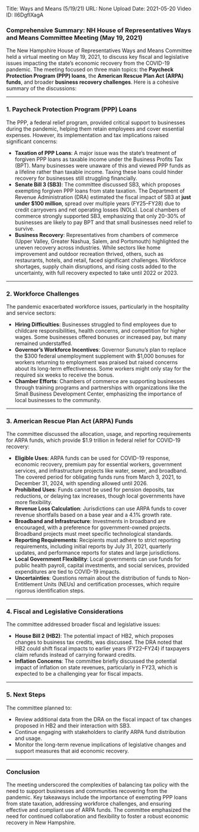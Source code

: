 Title: Ways and Means (5/19/21)
URL: None
Upload Date: 2021-05-20
Video ID: Il6DgfIXagA

### Comprehensive Summary: NH House of Representatives Ways and Means Committee Meeting (May 19, 2021)

The New Hampshire House of Representatives Ways and Means Committee held a virtual meeting on May 19, 2021, to discuss key fiscal and legislative issues impacting the state’s economic recovery from the COVID-19 pandemic. The meeting focused on three main topics: the **Paycheck Protection Program (PPP) loans**, the **American Rescue Plan Act (ARPA) funds**, and broader **business recovery challenges**. Here is a cohesive summary of the discussions:

---

### **1. Paycheck Protection Program (PPP) Loans**
The PPP, a federal relief program, provided critical support to businesses during the pandemic, helping them retain employees and cover essential expenses. However, its implementation and tax implications raised significant concerns:
- **Taxation of PPP Loans**: A major issue was the state’s treatment of forgiven PPP loans as taxable income under the Business Profits Tax (BPT). Many businesses were unaware of this and viewed PPP funds as a lifeline rather than taxable income. Taxing these loans could hinder recovery for businesses still struggling financially.
- **Senate Bill 3 (SB3)**: The committee discussed SB3, which proposes exempting forgiven PPP loans from state taxation. The Department of Revenue Administration (DRA) estimated the fiscal impact of SB3 at **just under $100 million**, spread over multiple years (FY25–FY28) due to credit carryovers and net operating losses (NOLs). Local chambers of commerce strongly supported SB3, emphasizing that only 20-30% of businesses are likely to pay BPT and that small businesses need relief to survive.
- **Business Recovery**: Representatives from chambers of commerce (Upper Valley, Greater Nashua, Salem, and Portsmouth) highlighted the uneven recovery across industries. While sectors like home improvement and outdoor recreation thrived, others, such as restaurants, hotels, and retail, faced significant challenges. Workforce shortages, supply chain disruptions, and rising costs added to the uncertainty, with full recovery expected to take until 2022 or 2023.

---

### **2. Workforce Challenges**
The pandemic exacerbated workforce issues, particularly in the hospitality and service sectors:
- **Hiring Difficulties**: Businesses struggled to find employees due to childcare responsibilities, health concerns, and competition for higher wages. Some businesses offered bonuses or increased pay, but many remained understaffed.
- **Governor’s Workforce Incentives**: Governor Sununu’s plan to replace the $300 federal unemployment supplement with $1,000 bonuses for workers returning to employment was praised but raised concerns about its long-term effectiveness. Some workers might only stay for the required six weeks to receive the bonus.
- **Chamber Efforts**: Chambers of commerce are supporting businesses through training programs and partnerships with organizations like the Small Business Development Center, emphasizing the importance of local businesses to the community.

---

### **3. American Rescue Plan Act (ARPA) Funds**
The committee discussed the allocation, usage, and reporting requirements for ARPA funds, which provide $1.9 trillion in federal relief for COVID-19 recovery:
- **Eligible Uses**: ARPA funds can be used for COVID-19 response, economic recovery, premium pay for essential workers, government services, and infrastructure projects like water, sewer, and broadband. The covered period for obligating funds runs from March 3, 2021, to December 31, 2024, with spending allowed until 2026.
- **Prohibited Uses**: Funds cannot be used for pension deposits, tax reductions, or delaying tax increases, though local governments have more flexibility.
- **Revenue Loss Calculation**: Jurisdictions can use ARPA funds to cover revenue shortfalls based on a base year and a 4.1% growth rate.
- **Broadband and Infrastructure**: Investments in broadband are encouraged, with a preference for government-owned projects. Broadband projects must meet specific technological standards.
- **Reporting Requirements**: Recipients must adhere to strict reporting requirements, including initial reports by July 31, 2021, quarterly updates, and performance reports for states and large jurisdictions.
- **Local Government Flexibility**: Local governments can use funds for public health payroll, capital investments, and social services, provided expenditures are tied to COVID-19 impacts.
- **Uncertainties**: Questions remain about the distribution of funds to Non-Entitlement Units (NEUs) and certification processes, which require rigorous identification steps.

---

### **4. Fiscal and Legislative Considerations**
The committee addressed broader fiscal and legislative issues:
- **House Bill 2 (HB2)**: The potential impact of HB2, which proposes changes to business tax credits, was discussed. The DRA noted that HB2 could shift fiscal impacts to earlier years (FY22–FY24) if taxpayers claim refunds instead of carrying forward credits.
- **Inflation Concerns**: The committee briefly discussed the potential impact of inflation on state revenues, particularly in FY23, which is expected to be a challenging year for fiscal impacts.

---

### **5. Next Steps**
The committee planned to:
- Review additional data from the DRA on the fiscal impact of tax changes proposed in HB2 and their interaction with SB3.
- Continue engaging with stakeholders to clarify ARPA fund distribution and usage.
- Monitor the long-term revenue implications of legislative changes and support measures that aid economic recovery.

---

### **Conclusion**
The meeting underscored the complexities of balancing tax policy with the need to support businesses and communities recovering from the pandemic. Key takeaways include the importance of exempting PPP loans from state taxation, addressing workforce challenges, and ensuring effective and compliant use of ARPA funds. The committee emphasized the need for continued collaboration and flexibility to foster a robust economic recovery in New Hampshire.